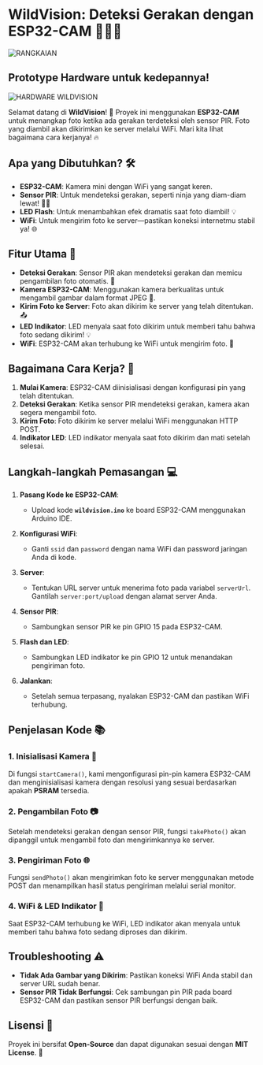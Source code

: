 # WildVision: Deteksi Gerakan dengan ESP32-CAM 🚶‍♂️📸
![RANGKAIAN](https://github.com/user-attachments/assets/48ba8d87-14a1-4cc7-b2a1-6c1826213749)


## Prototype Hardware untuk kedepannya!
![HARDWARE WILDVISION](https://github.com/user-attachments/assets/f6956ed9-dfae-4120-970b-5679f3911d36)

Selamat datang di **WildVision**! 🌟 Proyek ini menggunakan **ESP32-CAM** untuk menangkap foto ketika ada gerakan terdeteksi oleh sensor PIR. Foto yang diambil akan dikirimkan ke server melalui WiFi. Mari kita lihat bagaimana cara kerjanya! 🔥

## Apa yang Dibutuhkan? 🛠️

- **ESP32-CAM**: Kamera mini dengan WiFi yang sangat keren.
- **Sensor PIR**: Untuk mendeteksi gerakan, seperti ninja yang diam-diam lewat! 🕵️‍♂️
- **LED Flash**: Untuk menambahkan efek dramatis saat foto diambil! 💡
- **WiFi**: Untuk mengirim foto ke server—pastikan koneksi internetmu stabil ya! 🌐

## Fitur Utama 🚀

- **Deteksi Gerakan**: Sensor PIR akan mendeteksi gerakan dan memicu pengambilan foto otomatis. 🕺
- **Kamera ESP32-CAM**: Menggunakan kamera berkualitas untuk mengambil gambar dalam format JPEG 📸.
- **Kirim Foto ke Server**: Foto akan dikirim ke server yang telah ditentukan. 📤
- **LED Indikator**: LED menyala saat foto dikirim untuk memberi tahu bahwa foto sedang dikirim! 💡
- **WiFi**: ESP32-CAM akan terhubung ke WiFi untuk mengirim foto. 📶

## Bagaimana Cara Kerja? 🤔

1. **Mulai Kamera**: ESP32-CAM diinisialisasi dengan konfigurasi pin yang telah ditentukan.
2. **Deteksi Gerakan**: Ketika sensor PIR mendeteksi gerakan, kamera akan segera mengambil foto.
3. **Kirim Foto**: Foto dikirim ke server melalui WiFi menggunakan HTTP POST.
4. **Indikator LED**: LED indikator menyala saat foto dikirim dan mati setelah selesai.

## Langkah-langkah Pemasangan 💻

1. **Pasang Kode ke ESP32-CAM**:
   - Upload kode **`wildvision.ino`** ke board ESP32-CAM menggunakan Arduino IDE.
   
2. **Konfigurasi WiFi**:
   - Ganti `ssid` dan `password` dengan nama WiFi dan password jaringan Anda di kode.

3. **Server**:
   - Tentukan URL server untuk menerima foto pada variabel `serverUrl`. Gantilah `server:port/upload` dengan alamat server Anda.

4. **Sensor PIR**:
   - Sambungkan sensor PIR ke pin GPIO 15 pada ESP32-CAM.

5. **Flash dan LED**:
   - Sambungkan LED indikator ke pin GPIO 12 untuk menandakan pengiriman foto.

6. **Jalankan**:
   - Setelah semua terpasang, nyalakan ESP32-CAM dan pastikan WiFi terhubung.

## Penjelasan Kode 📚

### 1. Inisialisasi Kamera 📸
Di fungsi `startCamera()`, kami mengonfigurasi pin-pin kamera ESP32-CAM dan menginisialisasi kamera dengan resolusi yang sesuai berdasarkan apakah **PSRAM** tersedia.

### 2. Pengambilan Foto 📷
Setelah mendeteksi gerakan dengan sensor PIR, fungsi `takePhoto()` akan dipanggil untuk mengambil foto dan mengirimkannya ke server.

### 3. Pengiriman Foto 🌐
Fungsi `sendPhoto()` akan mengirimkan foto ke server menggunakan metode POST dan menampilkan hasil status pengiriman melalui serial monitor.

### 4. WiFi & LED Indikator 🌟
Saat ESP32-CAM terhubung ke WiFi, LED indikator akan menyala untuk memberi tahu bahwa foto sedang diproses dan dikirim.

## Troubleshooting ⚠️

- **Tidak Ada Gambar yang Dikirim**: Pastikan koneksi WiFi Anda stabil dan server URL sudah benar.
- **Sensor PIR Tidak Berfungsi**: Cek sambungan pin PIR pada board ESP32-CAM dan pastikan sensor PIR berfungsi dengan baik.

## Lisensi 📜

Proyek ini bersifat **Open-Source** dan dapat digunakan sesuai dengan **MIT License**. 🎉
